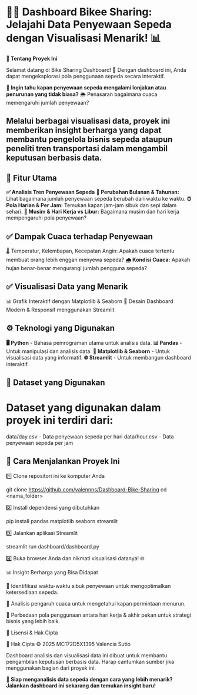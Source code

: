 # 🚴‍♂️ Dashboard  Bikee Sharing: Jelajahi Data Penyewaan Sepeda dengan Visualisasi Menarik! 📊

**🌟 Tentang Proyek Ini**

Selamat datang di Bike Sharing Dashboard! 🚀 Dengan dashboard ini, Anda dapat mengeksplorasi pola penggunaan sepeda secara interaktif.

**🔎 Ingin tahu kapan penyewaan sepeda mengalami lonjakan atau penurunan yang tidak biasa?**
🌦 Penasaran bagaimana cuaca memengaruhi jumlah penyewaan?

## Melalui berbagai visualisasi data, proyek ini memberikan insight berharga yang dapat membantu pengelola bisnis sepeda ataupun peneliti tren transportasi dalam mengambil keputusan berbasis data.

## 🎯 Fitur Utama 

**✅ Analisis Tren Penyewaan Sepeda**
**📆 Perubahan Bulanan & Tahunan:** Lihat bagaimana jumlah penyewaan sepeda berubah dari waktu ke waktu.
**⏰ Pola Harian & Per Jam:** Temukan kapan jam-jam sibuk dan sepi dalam sehari.
**📅 Musim & Hari Kerja vs Libur:** Bagaimana musim dan hari kerja mempengaruhi pola penyewaan?


## ✅ Dampak Cuaca terhadap Penyewaan

🌡 Temperatur, Kelembapan, Kecepatan Angin: Apakah cuaca tertentu membuat orang lebih enggan menyewa sepeda?
**🌧 Kondisi Cuaca:** Apakah hujan benar-benar mengurangi jumlah pengguna sepeda?

## ✅ Visualisasi Data yang Menarik
📊 Grafik Interaktif dengan Matplotlib & Seaborn
🎨 Desain Dashboard Modern & Responsif menggunakan Streamlit

## ⚙️ Teknologi yang Digunakan

**🖥 Python** - Bahasa pemrograman utama untuk analisis data.
**📊 Pandas** - Untuk manipulasi dan analisis data.
**🎨 Matplotlib & Seaborn** - Untuk visualisasi data yang informatif.
**🌐 Streamlit** - Untuk membangun dashboard interaktif.

## 📂 Dataset yang Digunakan

# Dataset yang digunakan dalam proyek ini terdiri dari:

data/day.csv - Data penyewaan sepeda per hari
data/hour.csv - Data penyewaan sepeda per jam

## 🚀 Cara Menjalankan Proyek Ini

1️⃣ Clone repositori ini ke komputer Anda

git clone <https://github.com/valennns/Dashboard-Bike-Sharing>
cd <nama_folder>

2️⃣ Install dependensi yang dibutuhkan

pip install pandas matplotlib seaborn streamlit

3️⃣ Jalankan aplikasi Streamlit

streamlit run dashboard/dashboard.py

4️⃣ Buka browser Anda dan nikmati visualisasi datanya! 🌐

📊 Insight Berharga yang Bisa Didapat

🔹 Identifikasi waktu-waktu sibuk penyewaan untuk mengoptimalkan ketersediaan sepeda.

🔹 Analisis pengaruh cuaca untuk mengetahui kapan permintaan menurun.

🔹 Perbedaan pola penggunaan antara hari kerja & akhir pekan untuk strategi bisnis yang lebih baik.

📝 Lisensi & Hak Cipta

📌 Hak Cipta © 2025 MC172D5X1395 Valencia Sutio

Dashboard analisis dan visualisasi data ini dibuat untuk membantu pengambilan keputusan berbasis data. Harap cantumkan sumber jika menggunakan bagian dari proyek ini.

**🚀 Siap menganalisis data sepeda dengan cara yang lebih menarik? Jalankan dashboard ini sekarang dan temukan insight baru!**
